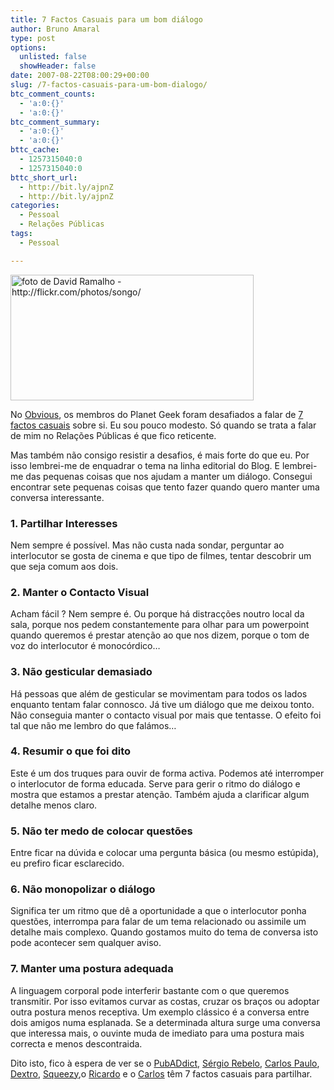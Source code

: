 ```yaml
---
title: 7 Factos Casuais para um bom diálogo
author: Bruno Amaral
type: post
options:
  unlisted: false
  showHeader: false
date: 2007-08-22T08:00:29+00:00
slug: /7-factos-casuais-para-um-bom-dialogo/
btc_comment_counts:
  - 'a:0:{}'
  - 'a:0:{}'
btc_comment_summary:
  - 'a:0:{}'
  - 'a:0:{}'
bttc_cache:
  - 1257315040:0
  - 1257315040:0
bttc_short_url:
  - http://bit.ly/ajpnZ
  - http://bit.ly/ajpnZ
categories:
  - Pessoal
  - Relações Públicas
tags:
  - Pessoal

---
```

[<img src="/wp-content/uploads/2007/08/5115651_b4da708ab81.jpg" alt="foto de David Ramalho - http://flickr.com/photos/songo/" height="201" width="389" />][1]

No [Obvious][2], os membros do Planet Geek foram desafiados a falar de [7 factos casuais][3] sobre si. Eu sou pouco modesto. Só quando se trata a falar de mim no Relações Públicas é que fico reticente.

Mas também não consigo resistir a desafios, é mais forte do que eu. Por isso lembrei-me de enquadrar o tema na linha editorial do Blog. E lembrei-me das pequenas coisas que nos ajudam a manter um diálogo. Consegui encontrar sete pequenas coisas que tento fazer quando quero manter uma conversa interessante.

### 1. Partilhar Interesses

Nem sempre é possível. Mas não custa nada sondar, perguntar ao interlocutor se gosta de cinema e que tipo de filmes, tentar descobrir um que seja comum aos dois.

### 2. Manter o Contacto Visual

Acham fácil ? Nem sempre é. Ou porque há distracções noutro local da sala, porque nos pedem constantemente para olhar para um powerpoint quando queremos é prestar atenção ao que nos dizem, porque o tom de voz do interlocutor é monocórdico&#8230;

### 3. Não gesticular demasiado

Há pessoas que além de gesticular se movimentam para todos os lados enquanto tentam falar connosco. Já tive um diálogo que me deixou tonto. Não conseguia manter o contacto visual por mais que tentasse. O efeito foi tal que não me lembro do que falámos&#8230;

### 4. Resumir o que foi dito

Este é um dos truques para ouvir de forma activa. Podemos até interromper o interlocutor de forma educada. Serve para gerir o ritmo do diálogo e mostra que estamos a prestar atenção. Também ajuda a clarificar algum detalhe menos claro.

### 5. Não ter medo de colocar questões

Entre ficar na dúvida e colocar uma pergunta básica (ou mesmo estúpida), eu prefiro ficar esclarecido.

### 6. Não monopolizar o diálogo

Significa ter um ritmo que dê a oportunidade a que o interlocutor ponha questões, interrompa para falar de um tema relacionado ou assimile um detalhe mais complexo. Quando gostamos muito do tema de conversa isto pode acontecer sem qualquer aviso.

### 7. Manter uma postura adequada

A linguagem corporal pode interferir bastante com o que queremos transmitir. Por isso evitamos curvar as costas, cruzar os braços ou adoptar outra postura menos receptiva. Um exemplo clássico é a conversa entre dois amigos numa esplanada. Se a determinada altura surge uma conversa que interessa mais, o ouvinte muda de imediato para uma postura mais correcta e menos descontraida.

Dito isto, fico à espera de ver se o [PubADdict][4], [Sérgio Rebelo][5], [Carlos Paulo][6], [Dextro][7], [Squeezy][8],o [Ricardo][9] e o [Carlos][10] têm 7 factos casuais para partilhar.

 [1]: http://flickr.com/photos/songo/ "foto de David Ramalho - http://flickr.com/photos/songo/"
 [2]: http://blog.uncovering.org
 [3]: http://blog.uncovering.org/archives/2007/08/factos_casuais_1.html
 [4]: http://www.pubaddict.net/
 [5]: http://sergiorebelo.com/doispontocinco/
 [6]: http://caramelov2.blogspot.com/
 [7]: http://www.blog.nonsensebb.com/
 [8]: http://1grdealgo.blogspot.com/
 [9]: http://zone41.info/
 [10]: http://fractura.net/blog/